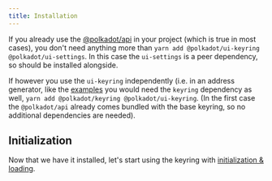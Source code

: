 ```yaml
---
title: Installation
---
```


If you already use the [@polkadot/api](https://www.npmjs.com/package/@polkadot/api) in your project (which is true in most cases), you don't need anything more than `yarn add @polkadot/ui-keyring @polkadot/ui-settings`. In this case the `ui-settings` is a peer dependency, so should be installed alongside.

If however you use the `ui-keyring` independently (i.e. in an address generator, like the [examples](https://github.com/polkdot-js/ui) you would need the `keyring` dependency as well, `yarn add @polkadot/keyring @polkadot/ui-keyring`. (In the first case the `@polkadot/api` already comes bundled with the base keyring, so no additional dependencies are needed).


## Initialization

Now that we have it installed, let's start using the keyring with [initialization & loading](init.md).
